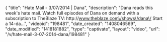 {
    "title": "Hate Mail - 3\/07\/2014 | Dana",
    "description": "Dana reads this week's hate mail. Watch full episodes of Dana on demand with a subscription to TheBlaze TV: http:\/\/www.theblaze.com\/shows\/dana\/ Start a 14-da...",
    "videoid": "198481",
    "date_created": "1408046569",
    "date_modified": "1418181882",
    "type": "captivate",
    "layout": "video",
    "url": "\/v\/hate-mail-3-07-2014-dana\/198481"
}